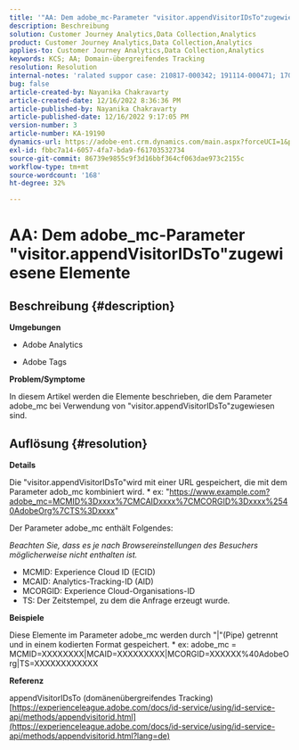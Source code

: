 ```yaml
---
title: '"AA: Dem adobe_mc-Parameter "visitor.appendVisitorIDsTo"zugewiesene Elemente'
description: Beschreibung
solution: Customer Journey Analytics,Data Collection,Analytics
product: Customer Journey Analytics,Data Collection,Analytics
applies-to: Customer Journey Analytics,Data Collection,Analytics
keywords: KCS; AA; Domain-übergreifendes Tracking
resolution: Resolution
internal-notes: 'ralated suppor case: 210817-000342; 191114-000471; 170123-000011; 220408-000014'
bug: false
article-created-by: Nayanika Chakravarty
article-created-date: 12/16/2022 8:36:36 PM
article-published-by: Nayanika Chakravarty
article-published-date: 12/16/2022 9:17:05 PM
version-number: 3
article-number: KA-19190
dynamics-url: https://adobe-ent.crm.dynamics.com/main.aspx?forceUCI=1&pagetype=entityrecord&etn=knowledgearticle&id=4ad5fe51-817d-ed11-81ac-6045bd006079
exl-id: fbbc7a14-6057-4fa7-bda9-f61703532734
source-git-commit: 86739e9855c9f3d16bbf364cf063dae973c2155c
workflow-type: tm+mt
source-wordcount: '168'
ht-degree: 32%

---
```


# AA: Dem adobe_mc-Parameter &quot;visitor.appendVisitorIDsTo&quot;zugewiesene Elemente

## Beschreibung {#description}


<b>Umgebungen</b>

- Adobe Analytics

- Adobe Tags

<b>Problem/Symptome</b>

In diesem Artikel werden die Elemente beschrieben, die dem Parameter adobe_mc bei Verwendung von &quot;visitor.appendVisitorIDsTo&quot;zugewiesen sind.


## Auflösung {#resolution}


<b>Details</b>

Die &quot;visitor.appendVisitorIDsTo&quot;wird mit einer URL gespeichert, die mit dem Parameter adob_mc kombiniert wird.
\* ex: &quot;https://www.example.com?adobe_mc=MCMID%3Dxxxx%7CMCAIDxxxx%7CMCORGID%3Dxxxx%2540AdobeOrg%7CTS%3Dxxxx&quot;

Der Parameter adobe_mc enthält Folgendes:

*Beachten Sie, dass es je nach Browsereinstellungen des Besuchers möglicherweise nicht enthalten ist.*

- MCMID: Experience Cloud ID (ECID)
- MCAID: Analytics-Tracking-ID (AID)
- MCORGID: Experience Cloud-Organisations-ID
- TS: Der Zeitstempel, zu dem die Anfrage erzeugt wurde.


<b>Beispiele</b>

Diese Elemente im Parameter adobe_mc werden durch &quot;|&quot;(Pipe) getrennt und in einem kodierten Format gespeichert.
\* ex: adobe_mc = MCMID=XXXXXXXX|MCAID=XXXXXXXXX|MCORGID=XXXXXX%40AdobeOrg|TS=XXXXXXXXXXXX

<b>Referenz</b>

appendVisitorIDsTo (domänenübergreifendes Tracking)
[https://experienceleague.adobe.com/docs/id-service/using/id-service-api/methods/appendvisitorid.html](https://experienceleague.adobe.com/docs/id-service/using/id-service-api/methods/appendvisitorid.html?lang=de)
